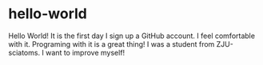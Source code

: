 # hello-world
Hello World!
It is the first day I sign up a GitHub account. 
I feel comfortable with it. Programing with it is a great thing!
I was a student from ZJU-sciatoms.
I want to improve myself!
 
